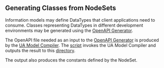 ## Generating Classes from NodeSets

Information models may define DataTypes that client applications need to consume. Classes representing DataTypes in different development environments may be generated using the [OpenAPI Generator](https://openapi-generator.tech/).

The OpenAPI file needed as an input to the [OpenAPI Generator](https://openapi-generator.tech/) is produced by the [UA Model Compiler](https://github.com/OPCFoundation/UA-ModelCompiler). The [script](./create_openapi_schema.ps1) invokes the UA Model Compiler and outputs the result to this [directory](../Model/Measurements).

The output also produces the constants defined by the NodeSet.

